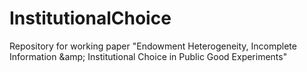 # InstitutionalChoice
Repository for working paper "Endowment Heterogeneity, Incomplete Information \&amp; Institutional Choice in Public Good Experiments"
